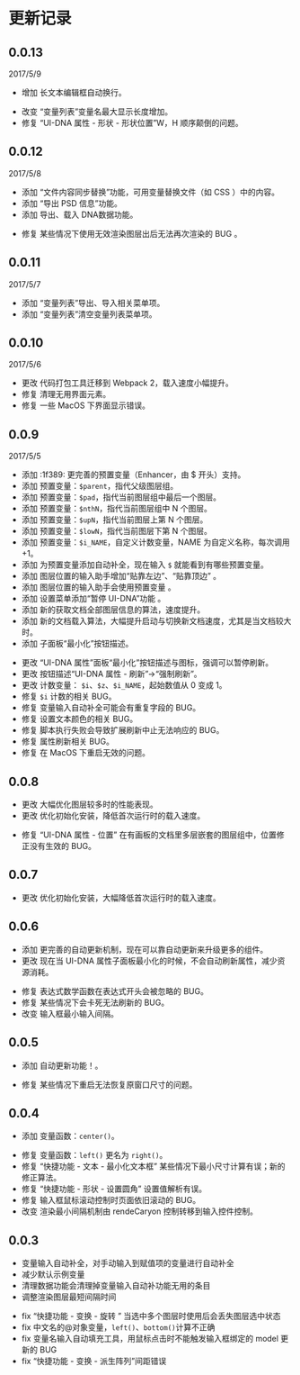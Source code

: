 # 更新记录

## 0.0.13
2017/5/9

+ 增加 长文本编辑框自动换行。
- 改变 “变量列表”变量名最大显示长度增加。
- 修复 “UI-DNA 属性 - 形状 - 形状位置”W，H 顺序颠倒的问题。



## 0.0.12
2017/5/8

+ 添加 “文件内容同步替换”功能，可用变量替换文件（如 CSS ）中的内容。
+ 添加 “导出 PSD 信息”功能。
+ 添加  导出、载入 DNA数据功能。
- 修复 某些情况下使用无效渲染图层出后无法再次渲染的 BUG 。


## 0.0.11
2017/5/7
+ 添加 “变量列表”导出、导入相关菜单项。
+ 添加 “变量列表”清空变量列表菜单项。


## 0.0.10
2017/5/6
- 更改 代码打包工具迁移到 Webpack 2，载入速度小幅提升。
- 修复 清理无用界面元素。
- 修复 一些 MacOS 下界面显示错误。


## 0.0.9
2017/5/5
+ 添加  :1f389: 更完善的预置变量（Enhancer，由 $ 开头）支持。
+ 添加 预置变量：`$parent`，指代父级图层组。
+ 添加 预置变量：`$pad`，指代当前图层组中最后一个图层。
+ 添加 预置变量：`$nthN`，指代当前图层组中 N 个图层。
+ 添加 预置变量：`$upN`，指代当前图层上第 N 个图层。
+ 添加 预置变量：`$lowN`，指代当前图层下第 N 个图层。
+ 添加 预置变量：`$i_NAME`，自定义计数变量，NAME 为自定义名称，每次调用 +1。
+ 添加 为预置变量添加自动补全，现在输入 `$` 就能看到有哪些预置变量。
+ 添加 图层位置的输入助手增加“贴靠左边”、“贴靠顶边” 。
+ 添加 图层位置的输入助手会使用预置变量 。
+ 添加 设置菜单添加“暂停 UI-DNA”功能 。
+ 添加 新的获取文档全部图层信息的算法，速度提升。
+ 添加 新的文档载入算法，大幅提升启动与切换新文档速度，尤其是当文档较大时。
+ 添加 子面板“最小化”按钮描述。
- 更改 “UI-DNA 属性”面板“最小化”按钮描述与图标，强调可以暂停刷新。
- 更改 按钮描述“UI-DNA 属性 - 刷新”->“强制刷新”。
- 更改 计数变量： `$i`、`$z`、`$i_NAME`，起始数值从 0 变成 1。
- 修复 `$i` 计数的相关 BUG。
- 修复 变量输入自动补全可能会有重复字段的 BUG。
- 修复 设置文本颜色的相关 BUG。
- 修复 脚本执行失败会导致扩展刷新中止无法响应的 BUG。
- 修复 属性刷新相关 BUG。
- 修复 在 MacOS 下重启无效的问题。

## 0.0.8
+ 更改 大幅优化图层较多时的性能表现。
+ 更改 优化初始化安装，降低首次运行时的载入速度。
- 修复 “UI-DNA 属性 - 位置” 在有画板的文档里多层嵌套的图层组中，位置修正没有生效的 BUG。


## 0.0.7
+ 更改 优化初始化安装，大幅降低首次运行时的载入速度。


## 0.0.6
+ 添加 更完善的自动更新机制，现在可以靠自动更新来升级更多的组件。
+ 更改 现在当 UI-DNA 属性子面板最小化的时候，不会自动刷新属性，减少资源消耗。
- 修复 表达式数学函数在表达式开头会被忽略的 BUG。
- 修复 某些情况下会卡死无法刷新的 BUG。
- 改变 输入框最小输入间隔。



## 0.0.5
+ 添加 自动更新功能！。
- 修复 某些情况下重启无法恢复原窗口尺寸的问题。

## 0.0.4
+ 添加 变量函数：`center()`。
- 修复 变量函数：`left()` 更名为 `right()`。
- 修复 “快捷功能 - 文本 - 最小化文本框” 某些情况下最小尺寸计算有误；新的修正算法。
- 修复 “快捷功能 - 形状 - 设置圆角”  设置值解析有误。
- 修复 输入框鼠标滚动控制时页面依旧滚动的 BUG。
- 改变 渲染最小间隔机制由 rendeCaryon 控制转移到输入控件控制。


## 0.0.3
+ 变量输入自动补全，对手动输入到赋值项的变量进行自动补全
+ 减少默认示例变量
+ 清理数据功能会清理掉变量输入自动补功能无用的条目
+ 调整渲染图层最短间隔时间
- fix “快捷功能 - 变换 - 旋转 ” 当选中多个图层时使用后会丢失图层选中状态
- fix 中文名的@对象变量，`left()`、`bottom()`计算不正确
- fix 变量名输入自动填充工具，用鼠标点击时不能触发输入框绑定的 model 更新的 BUG
- fix “快捷功能 - 变换 - 派生阵列”间距错误
